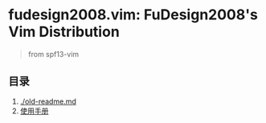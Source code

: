 # fudesign2008.vim: FuDesign2008's Vim Distribution

> from spf13-vim

## 目录

1. [./old-readme.md](./old-readme.md)
1. [使用手册](./user-guide.md)
